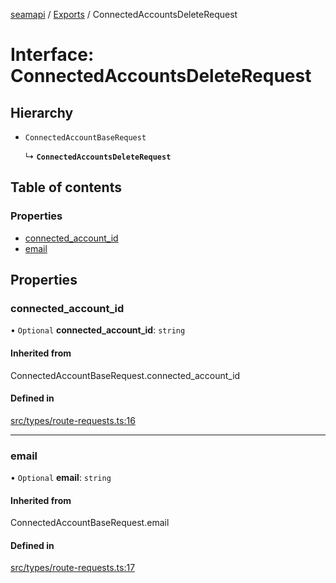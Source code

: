[seamapi](../README.md) / [Exports](../modules.md) / ConnectedAccountsDeleteRequest

# Interface: ConnectedAccountsDeleteRequest

## Hierarchy

- `ConnectedAccountBaseRequest`

  ↳ **`ConnectedAccountsDeleteRequest`**

## Table of contents

### Properties

- [connected\_account\_id](ConnectedAccountsDeleteRequest.md#connected_account_id)
- [email](ConnectedAccountsDeleteRequest.md#email)

## Properties

### connected\_account\_id

• `Optional` **connected\_account\_id**: `string`

#### Inherited from

ConnectedAccountBaseRequest.connected\_account\_id

#### Defined in

[src/types/route-requests.ts:16](https://github.com/seamapi/javascript/blob/main/src/types/route-requests.ts#L16)

___

### email

• `Optional` **email**: `string`

#### Inherited from

ConnectedAccountBaseRequest.email

#### Defined in

[src/types/route-requests.ts:17](https://github.com/seamapi/javascript/blob/main/src/types/route-requests.ts#L17)
